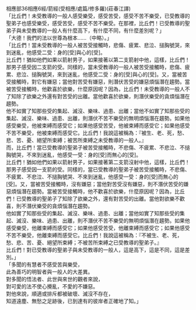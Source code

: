 相應部36相應6經/箭經(受相應/處篇/修多羅)(莊春江譯)  
「比丘們！未受教導的一般人感受樂受，感受苦受，感受不苦不樂受，已受教導的聖弟子也感受樂受，感受苦受，感受不苦不樂受。在那裡，比丘們！已受教導的聖弟子與未受教導的一般人有什麼高下，有什麼不同，有什麼差別呢？」  
「大德！我們的法以世尊為根本……（中略）。」  
「比丘們！當未受教導的一般人被苦受接觸時，悲傷、疲累、悲泣、搥胸號哭，來到迷亂，他感受二受：身的[受]與心的[受]。  
比丘們！猶如他們如果以箭射男子，如果接著以第二支箭射中他，這樣，比丘們！那男子感受因二支箭的受。同樣的，當未受教導的一般人被苦受接觸時，悲傷、疲累、悲泣、搥胸號哭，來到迷亂，他感受二受：身的[受]與心的[受]。又，當被苦受接觸時，對它有嫌惡；當他對苦受有嫌惡，則潛伏苦受的嫌惡煩惱潛在趨勢。當被苦受接觸時，他歡喜於欲樂，什麼原因呢？因為，比丘們！未受教導的一般人不了知除了欲樂之外還有對苦受的出離。當他歡喜於欲樂，則潛伏樂受的貪煩惱潛在趨勢。  
他不如實了知那些受的集起、滅沒、樂味、過患、出離；當他不如實了知那些受的集起、滅沒、樂味、過患、出離，則潛伏不苦不樂受的無明煩惱潛在趨勢。如果他感受樂受，他被束縛而感受它；如果他感受苦受，他被束縛而感受它；如果他感受不苦不樂受，他被束縛而感受它。比丘們！我說這被稱為：『被生、老、死，愁、悲、苦、憂、絕望所束縛；被苦所束縛之未受教導的一般人。』  
而，比丘們！當已受教導的聖弟子被苦受接觸時，不悲傷、不疲累、不悲泣、不搥胸號哭，不來到迷亂，他感受一受：身的[受]而無心的[受]。  
比丘們！猶如他們如果以箭射男子，如果接著第二支箭沒射中他，這樣，比丘們！那男子感受因一支箭的受。同樣的，當已受教導的聖弟子被苦受接觸時，不悲傷、不疲累、不悲泣、不搥胸號哭、不來到迷亂，他感受一受：身的[受]而無心的[受]。又，當被苦受接觸時，沒有嫌惡；當他對苦受沒有嫌惡，則不潛伏苦受的嫌惡煩惱潛在趨勢。當被苦受接觸時，他不歡喜於欲樂，什麼原因呢？因為，比丘們！已受教導的聖弟子了知除了欲樂之外，還有對苦受的出離。當他對欲樂不歡喜，則不潛伏樂受的貪煩惱潛在趨勢。  
他如實了知那些受的集起、滅沒、樂味、過患、出離；當他如實了知那些受的集起、滅沒、樂味、過患、出離，則不潛伏不苦不樂受的無明煩惱潛在趨勢。如果他感受樂受，他離束縛而感受它；如果他感受苦受，他離束縛而感受它；如果他感受不苦不樂受，他離束縛而感受它。比丘們！我說這被稱為：『不被生、老、死，愁、悲、苦、憂、絕望所束縛；不被苦所束縛之已受教導的聖弟子。』  
比丘們！對已受教導的聖弟子與未受教導的一般人，這是高下，這是不同，這是差別。」  
「多聞的有慧者不感受苦與樂受，  
此為善巧的明智者與一般人的大差異。  
對多聞的悟法者、此世與來世的觀者來說，  
對可愛的法不使心攪亂，不愛的不嫌惡。  
對他來說，順適或排斥都被破壞、滅沒不存在，  
知道遠塵、無愁之足跡後，已到達有的彼岸者正確地了知。」  
  
  
